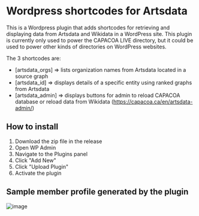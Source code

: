 # Wordpress shortcodes for Artsdata

This is a Wordpress plugin that adds shortcodes for retrieving and displaying data from Artsdata and Wikidata in a WordPress site. This plugin is currently only used to power the CAPACOA LIVE directory, but it could be used to power other kinds of directories on WordPress websites.

The 3 shortcodes are:
* [artsdata_orgs] => lists organization names from Artsdata located in a source graph
* [artsdata_id] => displays details of a specific entity using ranked graphs from Artsdata
* [artsdata_admin] => displays buttons for admin to reload CAPACOA database or reload data from Wikidata (https://capacoa.ca/en/artsdata-admin/)

## How to install
1. Download the zip file in the release
1. Open WP Admin
1. Navigate to the Plugins panel
1. Click "Add New"
1. Click "Upload Plugin"
1. Activate the plugin

## Sample member profile generated by the plugin
![image](https://github.com/user-attachments/assets/9a2ee63d-250c-47e6-9474-7857f94e47e3)
